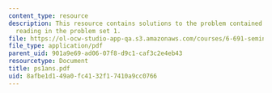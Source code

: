 ```yaml
---
content_type: resource
description: This resource contains solutions to the problem contained in the assigned
  reading in the problem set 1.
file: https://ol-ocw-studio-app-qa.s3.amazonaws.com/courses/6-691-seminar-in-electric-power-systems-spring-2006/8afbe1d149a0fc4132f17410a9cc0766_ps1ans.pdf
file_type: application/pdf
parent_uid: 901a9e69-ad06-07f8-d9c1-caf3c2e4eb43
resourcetype: Document
title: ps1ans.pdf
uid: 8afbe1d1-49a0-fc41-32f1-7410a9cc0766
---
```

